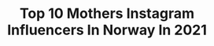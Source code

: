 ---
title: Top 10 Mothers Instagram Influencers In Norway In 2021
description: >-
  Find top mothers Instagram influencers in Norway in 2021. Most popular hashtags: #norway #norge #visitnorway.
platform: Instagram
hits: 79
text_top: Analyze the top-rated Instagram profiles on inBeat.
text_bottom: Our platform has 79 Instagram influencers like this in Norway for you to collaborate.
profiles:
  - username: "catkrii"
    fullname: >-
      ♛ Cathrine
    bio: >-
      ♛5x5, Norway🌍 ⠀⠀⠀⠀· ⌊ΙFESTYLEⒺ / MOTHERHOOⒹ / INSPIRATIOⓃ · ♛ @bodylabnorge ♡ ⠀⠀⠀⠀
    location: "Norway"
    followers: 16277
    engagement: 189
    commentsToLikes: 0.088843
    id: ck5zjsemsi63w0i14g9vbebr0
    verified: false
    hashtags: "#happyinternationalwomensday2020, #idealofsweden, #mygirls, #teambodylab"
  - username: "tonerud"
    fullname: >-
      🎶Tone💃🏃‍♀️
    bio: >-
      Married mother. Living 🇧🇻 Cabin 🇸🇪 Nikon/Huawei Mbr: @raw_community @passion_4_living_photos @ig_week_family @be_one_family
    location: "Norway"
    followers: 7281
    engagement: 2241
    commentsToLikes: 0.202941
    id: ck0u285emz4yu0i19v4k5q7lq
    verified: false
    hashtags: "#be, #bestofnorwegiannature, #adressa, #excellent"
  - username: "ruskicat"
    fullname: >-
      Ruski, Evi & Kiara
    bio: >-
      😺 𝗥𝘂𝘀𝗸𝗶, mothercat wannabe 😾 𝗘𝘃𝗶, expert purring machine 🐱 𝗞𝗶𝗮𝗿𝗮, seated world champion ⚡️ 𝗣𝗼𝘄𝗲𝗿𝗲𝗱 by @eukanubanorge 🇳🇴
    location: "Norway"
    followers: 23175
    engagement: 822
    commentsToLikes: 0.030261
    id: ck8t59bg099lx0j78x6h6qew7
    verified: false
    hashtags: "#weeklyfluff, #balousfriends, #catloaf, #siberianforestcat"
  - username: "hervisuals"
    fullname: >-
      ADVENTURE • NATURE • FREEDOM
    bio: >-
      Captivated by culture🌻 • Lover of Mother Earth, words and curry • My brothers keeper🕊
    location: "Norway"
    followers: 2950
    engagement: 1776
    commentsToLikes: 0.298483
    id: ckapa1aq5ub810i78vn2ljggg
    verified: false
    hashtags: "#wildernesstones, #mtnfolk, #madeiranowordsneeded, #passionpassport"
  - username: "villarostille"
    fullname: >-
      MARIELLE ROSTILLE
    bio: >-
      Live in Norway/Trondheim ~ Mother to Levi 🧡 📷 Credit @villarostille ✉️ Collaborate? Send DM or EMAIL marielle.rostille@gmail.com
    location: "Norway"
    followers: 31862
    engagement: 173
    commentsToLikes: 0.194711
    id: ck55lrsda29d20i11pcfn029p
    verified: false
    hashtags: "#scandinavianhome, #autumnfashion, #woodentoys, #norway"
  - username: "odinscrotum"
    fullname: >-
      
    bio: >-
      ᛋ ᛟ ᚠ - Viking history and Norse religion. - Lover of writing. - Harp and Kravik lyre amateur. - Mother to a mighty dragon. 🌙🌲🌨🐉🏔⚔️
    location: "Norway"
    followers: 10759
    engagement: 914
    commentsToLikes: 0.034497
    id: ck0tu5rox5rjv0i1911dxeufx
    verified: false
    hashtags: "#runechallenge"
  - username: "danilangedal"
    fullname: >-
      Danielle Langedal from Norway
    bio: >-
      • Teacher, photographer & mother • Landscape - lifestyle - dogs • danilangedal@gmail.com • @trultethesheepdog • @swims.norway ambassador
    location: "Norway"
    followers: 18377
    engagement: 447
    commentsToLikes: 0.108938
    id: ck5cjxno0vpcc0i117ig0mko3
    verified: false
    hashtags: "#beautifuldestinations, #norway, #hellofrom, #voyaged"
  - username: "nemventures"
    fullname: >-
      𝔽𝕚𝕟𝕝𝕒𝕟𝕕🇫🇮 𝔽𝕚𝕥𝕟𝕖𝕤𝕤🏋️‍♀️ 𝔽𝕒𝕞𝕚𝕝𝕪
    bio: >-
      🇺🇦🇫🇮 🏋️‍♀️#Fitnessmom of 🏕🌍#activefamily #Motherhood journey and Family travelling Let's discover #Finland together
    location: "Norway"
    followers: 2577
    engagement: 968
    commentsToLikes: 0.148111
    id: ck9wozv5077830j78yc9qsk1c
    verified: false
    hashtags: "#taivaskeronkierros, #nem"
  - username: "strikkveines"
    fullname: >-
      Caroline Veines
    bio: >-
      26 | Norway | Mother of two 👶🏼👧 | Wife 🤎 Driver @broderistrikk 🍂
    location: "Norway"
    followers: 6350
    engagement: 736
    commentsToLikes: 0.051217
    id: ckaou9477zczx0i78u16jzbr9
    verified: false
    hashtags: "#margotbuksa, #vingedress, #bamselue, #sundaysweaterjunior"
  - username: "rebeccaamber"
    fullname: >-
      rebeccaamber📸
    bio: >-
      Photographer.mother.Eyes of spring heart of summer owner/creator @nordicretreats
    location: "Norway"
    followers: 16373
    engagement: 247
    commentsToLikes: 0.022159
    id: ck0u1er7kwkwp0i19kjx27msi
    verified: false
    hashtags: "#print, #westcoast, #film, #workinonsomething"
---